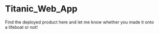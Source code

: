 # Titanic_Web_App
Find the deployed product here and let me know whether you made it onto a lifeboat or not!
